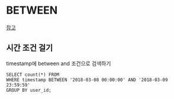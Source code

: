# BETWEEN

[참고](http://ourcstory.tistory.com/102)

## 시간 조건 걸기
timestamp에 between <time> and <time> 조건으로 검색하기

```
SELECT count(*) FROM
WHERE timestamp BETWEEN '2018-03-08 00:00:00' AND '2018-03-09 23:59:59'
GROUP BY user_id;
```
